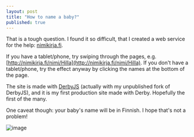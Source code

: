 ```yaml
---
layout: post
title: "How to name a baby?"
published: true
---
```


That is a tough question. I found it so difficult, that I created a web service for the help: [nimikirja.fi](http://nimikirja.fi).

If you have a tablet/phone, try swiping through the pages, e.g. [http://nimikirja.fi/nimi/Hilla](http://nimikirja.fi/nimi/Hilla). If you don't have a tablet/phone, try the effect anyway by clicking the names at the bottom of the page. 

The site is made with [DerbyJS](http://derbyjs.com) (actually with my unpublished fork of DerbyJS), and it is my first production site made with Derby. Hopefully the first of the many.

One caveat though: your baby's name will be in Finnish. I hope that's not a problem! 

![image](https://cloud.githubusercontent.com/assets/433707/5326259/67966ba8-7d17-11e4-9ca1-e70e0d764250.png)
